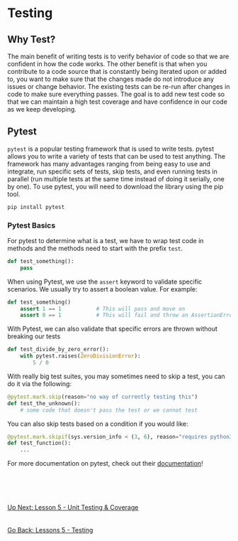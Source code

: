 # Testing

## Why Test?
The main benefit of writing tests is to verify behavior of code so that we are confident in how the code works. The
other benefit is that when you contribute to a code source that is constantly being iterated upon or added to, you want
to make sure that the changes made do not introduce any issues or change behavior. The existing tests can be re-run after
changes in code to make sure everything passes. The goal is to add new test code so that we can maintain a high test
coverage and have confidence in our code as we keep developing.

## Pytest
`pytest` is a popular testing framework that is used to write tests. pytest allows you to write a variety of tests that
can be used to test anything. The framework has many advantages ranging from being easy to use and integrate, run specific
sets of tests, skip tests, and even running tests in parallel (run multiple tests at the same time instead of doing it
serially, one by one). To use pytest, you will need to download the library using the pip tool.

```bash
pip install pytest
```

### Pytest Basics
For pytest to determine what is a test, we have to wrap test code in methods and the methods need to start with the
prefix `test`.

```python
def test_something():
    pass
```

When using Pytest, we use the `assert` keyword to validate specific scenarios. We usually try to assert a boolean value.
For example: 
```python
def test_something()
    assert 1 == 1           # This will pass and move on
    assert 0 == 1           # This will fail and throw an AssertionError
```

With Pytest, we can also validate that specific errors are thrown without breaking our tests

```python
def test_divide_by_zero_error():
    with pytest.raises(ZeroDivisionError):
        5 / 0
``` 

With really big test suites, you may sometimes need to skip a test, you can do it via the following:
```python
@pytest.mark.skip(reason="no way of currently testing this")
def test_the_unknown():
    # some code that doesn't pass the test or we cannot test
```

You can also skip tests based on a condition if you would like:
```python
@pytest.mark.skipif(sys.version_info < (3, 6), reason="requires python3.6 or higher")
def test_function():
    ...
```

For more documentation on pytest, check out their [documentation](https://docs.pytest.org/en/latest/)!

\
\
\
\
[Up Next: Lesson 5 - Unit Testing & Coverage](unit-testing-and-coverage.md)
\
\
\
[Go Back: Lessons 5 - Testing](README.md)

